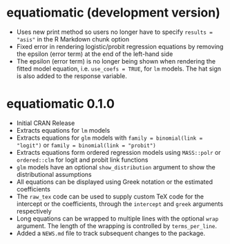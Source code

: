 # equatiomatic (development version)
* Uses new print method so users no longer have to specify `results = "asis"` in the R Markdown chunk option
* Fixed error in rendering logistic/probit regression equations by removing the epsilon (error term) at the end of the left-hand side
* The epsilon (error term) is no longer being shown when rendering the fitted model equation, i.e. `use_coefs = TRUE`, for `lm` models. The hat sign is also added to the response variable. 

# equatiomatic 0.1.0
* Initial CRAN Release
* Extracts equations for `lm` models
* Extracts equations for `glm` models with `family = binomial(link = "logit")` or `family = binomial(link = "probit")`
* Extracts equations form ordered regression models using `MASS::polr` or `ordered::clm` for logit and probit link functions
* `glm` models have an optional `show_distribution` argument to show the distributional assumptions
* All equations can be displayed using Greek notation or the estimated coefficients
* The `raw_tex` code can be used to supply custom TeX code for the intercept or the coefficients, through the `intercept` and `greek` arguments respectively
* Long equations can be wrapped to multiple lines with the optional `wrap` argument. The length of the wrapping is controlled by `terms_per_line`.
* Added a `NEWS.md` file to track subsequent changes to the package.
